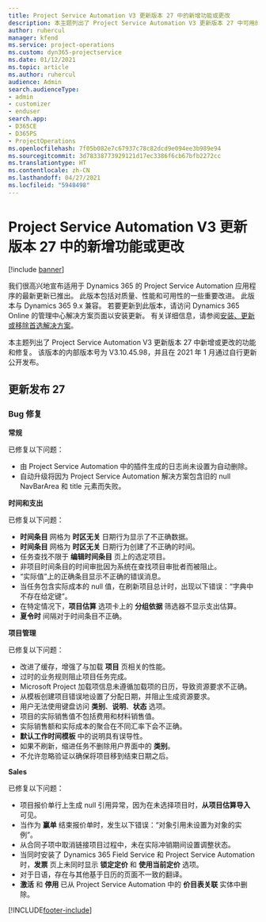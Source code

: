 ```yaml
---
title: Project Service Automation V3 更新版本 27 中的新增功能或更改
description: 本主题列出了 Project Service Automation V3 更新版本 27 中可用的功能和修复。
author: ruhercul
manager: kfend
ms.service: project-operations
ms.custom: dyn365-projectservice
ms.date: 01/12/2021
ms.topic: article
ms.author: ruhercul
audience: Admin
search.audienceType:
- admin
- customizer
- enduser
search.app:
- D365CE
- D365PS
- ProjectOperations
ms.openlocfilehash: 7f05b082e7c67937c78c82dcd9e094ee3b989e94
ms.sourcegitcommit: 3d78338773929121d17ec3386f6cb67bfb2272cc
ms.translationtype: HT
ms.contentlocale: zh-CN
ms.lasthandoff: 04/27/2021
ms.locfileid: "5948498"
---
```

# <a name="whats-new-or-changed-in-project-service-automation-update-release-27-v3"></a>Project Service Automation V3 更新版本 27 中的新增功能或更改

[!include [banner](../includes/psa-now-project-operations.md)]

我们很高兴地宣布适用于 Dynamics 365 的 Project Service Automation 应用程序的最新更新已推出。 此版本包括对质量、性能和可用性的一些重要改进。 此版本与 Dynamics 365 9.x 兼容。 若要更新到此版本，请访问 Dynamics 365 Online 的管理中心解决方案页面以安装更新。 有关详细信息，请参阅[安装、更新或移除首选解决方案](/power-platform/admin/install-remove-preferred-solution)。

本主题列出了 Project Service Automation V3 更新版本 27 中新增或更改的功能和修复。 该版本的内部版本号为 V3.10.45.98，并且在 2021 年 1 月通过自行更新公开发布。

## <a name="update-release-27"></a>更新发布 27

### <a name="bug-fixes"></a>Bug 修复

**常规**

已修复以下问题：

- 由 Project Service Automation 中的插件生成的日志尚未设置为自动删除。
- 自动升级将因为 Project Service Automation 解决方案包含旧的 null NavBarArea 和 title 元素而失败。

**时间和支出**

已修复以下问题：

- **时间条目** 网格为 **时区无关** 日期行为显示了不正确数据。
- **时间条目** 网格为 **时区无关** 日期行为创建了不正确的时间。
- 任务查找不限于 **编辑时间条目** 页上的选定项目。
- 非项目时间条目的时间审批因为系统在查找项目审批者而被阻止。
- “实际值”上的正确条目显示不正确的错误消息。
- 当任务包含实际成本的 null 值，在刷新项目总计时，出现以下错误：“字典中不存在给定键”。
- 在特定情况下，**项目估算** 选项卡上的 **分组依据** 筛选器不显示支出估算。
- **夏令时** 间隔对于时间条目不正确。

**项目管理**

已修复以下问题：

- 改进了缓存，增强了与加载 **项目** 页相关的性能。
- 过时的业务规则阻止项目任务完成。
- Microsoft Project 加载项信息未遵循加载项的日历，导致资源要求不正确。
- 从模板创建项目错误地设置了分配日期，并阻止生成资源要求。
- 用户无法使用键盘访问 **类别**、**说明**、**状态** 选项。
- 项目的实际销售值不包括费用和材料销售值。
- 实际销售额和实际成本的聚合在不同汇率下会不正确。
- **默认工作时间模板** 中的说明具有误导性。
- 如果不刷新，缩进任务不删除用户界面中的 **类别**。
- 不允许忽略验证以确保将项目移到结束日期之后。

**Sales**

已修复以下问题：

- 项目报价单行上生成 null 引用异常，因为在未选择项目时，**从项目估算导入** 可见。
- 当作为 **赢单** 结束报价单时，发生以下错误：“对象引用未设置为对象的实例”。
- 从合同子项中取消链接项目过程中，未在实际冲销期间设置调整状态。
- 当同时安装了 Dynamics 365 Field Service 和 Project Service Automation 时，**发票** 页上未同时显示 **锁定定价** 和 **使用当前定价** 选项。
- 对于日语，存在与其他基于日历的页面不一致的翻译。
- **激活** 和 **停用** 已从 Project Service Automation 中的 **价目表关联** 实体中删除。


[!INCLUDE[footer-include](../includes/footer-banner.md)]